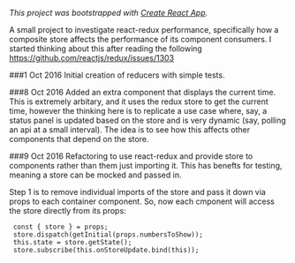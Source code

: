 *This project was bootstrapped with [Create React App](https://github.com/facebookincubator/create-react-app).*

A small project to investigate react-redux performance, specifically how a composite store affects the performance of its component consumers. I started thinking about this after reading the following https://github.com/reactjs/redux/issues/1303

###1 Oct 2016
Initial creation of reducers with simple tests.

###8 Oct 2016
Added an extra component that displays the current time. This is extremely arbitary, and it uses the redux store to get the current time, however the thinking here is to replicate a use case where, say, a status panel is updated based on the store and is very dynamic (say, polling an api at a small interval). The idea is to see how this affects other components that depend on the store.

###9 Oct 2016
Refactoring to use react-redux and provide store to components rather than them just importing it. This has benefts for testing, meaning a store can be mocked and passed in. 

Step 1 is to remove individual imports of the store and pass it down via props to each container component. So, now each cmponent will access the store directly from its props:

~~~
 const { store } = props;
 store.dispatch(getInitial(props.numbersToShow));
 this.state = store.getState();
 store.subscribe(this.onStoreUpdate.bind(this));
~~~

